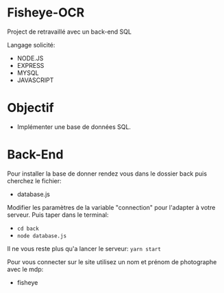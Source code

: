 # Fisheye-OCR

Project de retravaillé avec un back-end SQL

Langage solicité:

- NODE.JS
- EXPRESS
- MYSQL
- JAVASCRIPT

# Objectif

- Implémenter une base de données SQL.

# Back-End

Pour installer la base de donner rendez vous dans le dossier back puis cherchez le fichier:
- database.js

Modifier les paramètres de la variable "connection" pour l'adapter à votre serveur. Puis taper dans le terminal:
- ```cd back```
- ```node database.js```

Il ne vous reste plus qu'a lancer le serveur:
```yarn start```

Pour vous connecter sur le site utilisez un nom et prénom de photographe avec le mdp:
- fisheye
